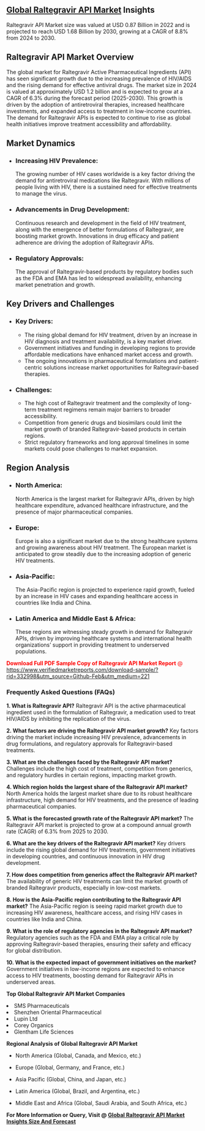 <h2><a href="https://www.verifiedmarketreports.com/download-sample/?rid=332998&amp;utm_source=Github&amp;utm_medium=221" target="_blank">Global Raltegravir API Market</a> Insights</h2><p>Raltegravir API Market size was valued at USD 0.87 Billion in 2022 and is projected to reach USD 1.68 Billion by 2030, growing at a CAGR of 8.8% from 2024 to 2030.</p><p> <h2>Raltegravir API Market Overview</h2> <p>The global market for Raltegravir Active Pharmaceutical Ingredients (API) has seen significant growth due to the increasing prevalence of HIV/AIDS and the rising demand for effective antiviral drugs. The market size in 2024 is valued at approximately USD 1.2 billion and is expected to grow at a CAGR of 6.3% during the forecast period (2025-2030). This growth is driven by the adoption of antiretroviral therapies, increased healthcare investments, and expanded access to treatment in low-income countries. The demand for Raltegravir APIs is expected to continue to rise as global health initiatives improve treatment accessibility and affordability. </p> <h2>Market Dynamics</h2> <ul> <li><h3>Increasing HIV Prevalence:</h3> The growing number of HIV cases worldwide is a key factor driving the demand for antiretroviral medications like Raltegravir. With millions of people living with HIV, there is a sustained need for effective treatments to manage the virus.</li> <li><h3>Advancements in Drug Development:</h3> Continuous research and development in the field of HIV treatment, along with the emergence of better formulations of Raltegravir, are boosting market growth. Innovations in drug efficacy and patient adherence are driving the adoption of Raltegravir APIs.</li> <li><h3>Regulatory Approvals:</h3> The approval of Raltegravir-based products by regulatory bodies such as the FDA and EMA has led to widespread availability, enhancing market penetration and growth.</li> </ul> <h2>Key Drivers and Challenges</h2> <ul> <li><h3>Key Drivers:</h3> <ul> <li>The rising global demand for HIV treatment, driven by an increase in HIV diagnosis and treatment availability, is a key market driver.</li> <li>Government initiatives and funding in developing regions to provide affordable medications have enhanced market access and growth.</li> <li>The ongoing innovations in pharmaceutical formulations and patient-centric solutions increase market opportunities for Raltegravir-based therapies.</li> </ul> </li> <li><h3>Challenges:</h3> <ul> <li>The high cost of Raltegravir treatment and the complexity of long-term treatment regimens remain major barriers to broader accessibility.</li> <li>Competition from generic drugs and biosimilars could limit the market growth of branded Raltegravir-based products in certain regions.</li> <li>Strict regulatory frameworks and long approval timelines in some markets could pose challenges to market expansion.</li> </ul> </li> </ul> <h2>Region Analysis</h2> <ul> <li><h3>North America:</h3> North America is the largest market for Raltegravir APIs, driven by high healthcare expenditure, advanced healthcare infrastructure, and the presence of major pharmaceutical companies.</li> <li><h3>Europe:</h3> Europe is also a significant market due to the strong healthcare systems and growing awareness about HIV treatment. The European market is anticipated to grow steadily due to the increasing adoption of generic HIV treatments.</li> <li><h3>Asia-Pacific:</h3> The Asia-Pacific region is projected to experience rapid growth, fueled by an increase in HIV cases and expanding healthcare access in countries like India and China.</li> <li><h3>Latin America and Middle East & Africa:</h3> These regions are witnessing steady growth in demand for Raltegravir APIs, driven by improving healthcare systems and international health organizations’ support in providing treatment to underserved populations.</li> </ul> <p><p><span class=""><span style="color: #ff0000;"><strong>Download Full PDF Sample Copy of Raltegravir API Market Report</strong> @ </span><a href="https://www.verifiedmarketreports.com/download-sample/?rid=332998&amp;utm_source=Github-Feb&amp;utm_medium=221" target="_blank">https://www.verifiedmarketreports.com/download-sample/?rid=332998&amp;utm_source=Github-Feb&amp;utm_medium=221</a></span></p></p> <h3>Frequently Asked Questions (FAQs)</h3> <p><strong>1. What is Raltegravir API?</strong> Raltegravir API is the active pharmaceutical ingredient used in the formulation of Raltegravir, a medication used to treat HIV/AIDS by inhibiting the replication of the virus.</p> <p><strong>2. What factors are driving the Raltegravir API market growth?</strong> Key factors driving the market include increasing HIV prevalence, advancements in drug formulations, and regulatory approvals for Raltegravir-based treatments.</p> <p><strong>3. What are the challenges faced by the Raltegravir API market?</strong> Challenges include the high cost of treatment, competition from generics, and regulatory hurdles in certain regions, impacting market growth.</p> <p><strong>4. Which region holds the largest share of the Raltegravir API market?</strong> North America holds the largest market share due to its robust healthcare infrastructure, high demand for HIV treatments, and the presence of leading pharmaceutical companies.</p> <p><strong>5. What is the forecasted growth rate of the Raltegravir API market?</strong> The Raltegravir API market is projected to grow at a compound annual growth rate (CAGR) of 6.3% from 2025 to 2030.</p> <p><strong>6. What are the key drivers of the Raltegravir API market?</strong> Key drivers include the rising global demand for HIV treatments, government initiatives in developing countries, and continuous innovation in HIV drug development.</p> <p><strong>7. How does competition from generics affect the Raltegravir API market?</strong> The availability of generic HIV treatments can limit the market growth of branded Raltegravir products, especially in low-cost markets.</p> <p><strong>8. How is the Asia-Pacific region contributing to the Raltegravir API market?</strong> The Asia-Pacific region is seeing rapid market growth due to increasing HIV awareness, healthcare access, and rising HIV cases in countries like India and China.</p> <p><strong>9. What is the role of regulatory agencies in the Raltegravir API market?</strong> Regulatory agencies such as the FDA and EMA play a critical role by approving Raltegravir-based therapies, ensuring their safety and efficacy for global distribution.</p> <p><strong>10. What is the expected impact of government initiatives on the market?</strong> Government initiatives in low-income regions are expected to enhance access to HIV treatments, boosting demand for Raltegravir APIs in underserved areas.</p> </p><p><strong>Top Global Raltegravir API Market Companies</strong></p><div data-test-id=""><p><li>SMS Pharmaceuticals</li><li> Shenzhen Oriental Pharmaceutical</li><li> Lupin Ltd</li><li> Corey Organics</li><li> Glentham Life Sciences</li></p><div><strong>Regional Analysis of&nbsp;Global Raltegravir API Market</strong></div><ul><li dir="ltr"><p dir="ltr">North America&nbsp;(Global, Canada, and Mexico, etc.)</p></li><li dir="ltr"><p dir="ltr">Europe (Global, Germany, and France, etc.)</p></li><li dir="ltr"><p dir="ltr">Asia Pacific&nbsp;(Global, China, and Japan, etc.)</p></li><li dir="ltr"><p dir="ltr">Latin America&nbsp;(Global, Brazil, and Argentina, etc.)</p></li><li dir="ltr">Middle East and Africa&nbsp;(Global, Saudi Arabia, and South Africa, etc.)</li></ul><p><strong>For More Information or Query, Visit @&nbsp;</strong><strong><a href="https://www.verifiedmarketreports.com/product/raltegravir-api-market/?utm_source=Github&amp;utm_medium=221" target="_blank">Global Raltegravir API Market Insights Size And Forecast</a></strong></p></div>
